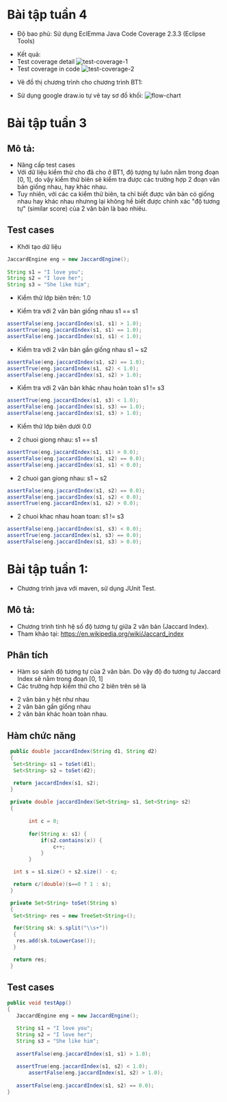 # Bài tập tuần 4
* Độ bao phủ: Sử dụng EclEmma Java Code Coverage 2.3.3 (Eclipse Tools)
- Kết quả:
 - Test coverage detail
![test-coverage-1](https://github.com/ducanhk58uet/int3117-2016/blob/master/LeDucAnh/BT1/JaccardEngine/screenshots/test_coverage_1.PNG)
 - Test coverage in code
![test-coverage-2](https://github.com/ducanhk58uet/int3117-2016/blob/master/LeDucAnh/BT1/JaccardEngine/screenshots/test_coverage_2.PNG)

* Vẽ đồ thị chương trình cho chương trình BT1:
 - Sử dụng google draw.io tự vẽ tay sơ đồ khối:
![flow-chart](https://github.com/ducanhk58uet/int3117-2016/blob/master/LeDucAnh/BT1/JaccardEngine/screenshots/flowchart.PNG)

# Bài tập tuần 3

## Mô tả:
- Nâng cấp test cases
 - Với dữ liệu kiểm thử cho đã cho ở BT1, độ tượng tự luôn nằm trong đoạn [0, 1], do vậy kiểm thử biên sẽ kiểm tra được các trường hợp 2 đoạn văn bản giống nhau, hay khác nhau.
 - Tuy nhiên, với các ca kiểm thử biên, ta chỉ biết được văn bản có giống nhau hay khác nhau nhưnng lại không hề biết được chính xác "độ tương tự" (similar score) của 2 văn bản là bao nhiêu.
 
## Test cases
 - Khởi tạo dữ liệu 
```java
JaccardEngine eng = new JaccardEngine();
    	
String s1 = "I love you";
String s2 = "I love her";
String s3 = "She like him";
```

* Kiểm thử lớp biên trên: 1.0
- Kiểm tra với 2 văn bản giống nhau s1 == s1
```java
assertFalse(eng.jaccardIndex(s1, s1) > 1.0);
assertTrue(eng.jaccardIndex(s1, s1) == 1.0);
assertFalse(eng.jaccardIndex(s1, s1) < 1.0);
```

- Kiểm tra với 2 văn bản gần giống nhau s1 ~ s2
```java
assertFalse(eng.jaccardIndex(s1, s2) == 1.0);
assertTrue(eng.jaccardIndex(s1, s2) < 1.0);
assertFalse(eng.jaccardIndex(s1, s2) > 1.0);
```

- Kiểm tra với 2 văn bản khác nhau hoàn toàn s1 != s3
```java
assertTrue(eng.jaccardIndex(s1, s3) < 1.0);
assertFalse(eng.jaccardIndex(s1, s3) == 1.0);
assertFalse(eng.jaccardIndex(s1, s3) > 1.0);
```

* Kiểm thử lớp biên dưới 0.0
- 2 chuoi giong nhau: s1 == s1
```java
assertTrue(eng.jaccardIndex(s1, s1) > 0.0);
assertFalse(eng.jaccardIndex(s1, s2) == 0.0);
assertFalse(eng.jaccardIndex(s1, s1) < 0.0);
```
    	
- 2 chuoi gan giong nhau: s1 ~ s2
```java
assertFalse(eng.jaccardIndex(s1, s2) == 0.0);
assertFalse(eng.jaccardIndex(s1, s2) < 0.0);
assertTrue(eng.jaccardIndex(s1, s2) > 0.0);
```
	
- 2 chuoi khac nhau hoan toan: s1 != s3
```java
assertFalse(eng.jaccardIndex(s1, s3) < 0.0);
assertTrue(eng.jaccardIndex(s1, s3) == 0.0);
assertFalse(eng.jaccardIndex(s1, s3) > 0.0);
```

# Bài tập tuần 1:
- Chương trình java với maven, sử dụng JUnit Test.

## Mô tả:
- Chương trình tính hệ số độ tương tự giữa 2 văn bản (Jaccard Index).
- Tham khảo tại: https://en.wikipedia.org/wiki/Jaccard_index

## Phân tích
- Hàm so sánh độ tương tự của 2 văn bản. Do vậy độ đo tương tự Jaccard Index sẽ nằm trong đoạn [0, 1]
- Các trường hợp kiểm thử cho 2 biên trên sẽ là
 + 2 văn bản y hệt như nhau
 + 2 văn bản gần giống nhau
 + 2 văn bản khác hoàn toàn nhau.
 
 ## Hàm chức năng
 ```java
  public double jaccardIndex(String d1, String d2)
  {
   Set<String> s1 = toSet(d1);
   Set<String> s2 = toSet(d2);

   return jaccardIndex(s1, s2);
  }
  
  private double jaccardIndex(Set<String> s1, Set<String> s2) 
  {
		
		int c = 0;
		
		for(String x: s1) {
			if(s2.contains(x)) {
				c++;
			}
   		}

   int s = s1.size() + s2.size() - c;

   return c/(double)(s==0 ? 1 : s);
  }

  private Set<String> toSet(String s)
  {
   Set<String> res = new TreeSet<String>();

   for(String sk: s.split("\\s+"))
   {
    res.add(sk.toLowerCase());
   }

   return res;
  }
 ```
 
 ## Test cases
 ```java
public void testApp()
{
	JaccardEngine eng = new JaccardEngine();

	String s1 = "I love you";
	String s2 = "I love her";
	String s3 = "She like him";
	
	assertFalse(eng.jaccardIndex(s1, s1) > 1.0);
	
	assertTrue(eng.jaccardIndex(s1, s2) < 1.0);
    	assertFalse(eng.jaccardIndex(s1, s2) > 1.0);
	
	assertFalse(eng.jaccardIndex(s1, s2) == 0.0);
}
 ```
 
